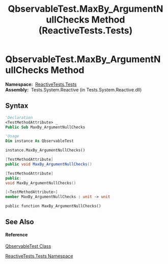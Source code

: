 ﻿---
title: QbservableTest.MaxBy_ArgumentNullChecks Method  (ReactiveTests.Tests)
TOCTitle: MaxBy_ArgumentNullChecks Method
ms:assetid: M:ReactiveTests.Tests.QbservableTest.MaxBy_ArgumentNullChecks
ms:mtpsurl: https://msdn.microsoft.com/en-us/library/reactivetests.tests.qbservabletest.maxby_argumentnullchecks(v=VS.103)
ms:contentKeyID: 36621082
ms.date: 06/28/2011
mtps_version: v=VS.103
f1_keywords:
- ReactiveTests.Tests.QbservableTest.MaxBy_ArgumentNullChecks
dev_langs:
- CSharp
- JScript
- VB
- FSharp
- c++
---

# QbservableTest.MaxBy\_ArgumentNullChecks Method

**Namespace:**  [ReactiveTests.Tests](hh289046\(v=vs.103\).md)  
**Assembly:**  Tests.System.Reactive (in Tests.System.Reactive.dll)

## Syntax

``` vb
'Declaration
<TestMethodAttribute> _
Public Sub MaxBy_ArgumentNullChecks
```

``` vb
'Usage
Dim instance As QbservableTest

instance.MaxBy_ArgumentNullChecks()
```

``` csharp
[TestMethodAttribute]
public void MaxBy_ArgumentNullChecks()
```

``` c++
[TestMethodAttribute]
public:
void MaxBy_ArgumentNullChecks()
```

``` fsharp
[<TestMethodAttribute>]
member MaxBy_ArgumentNullChecks : unit -> unit 
```

``` jscript
public function MaxBy_ArgumentNullChecks()
```

## See Also

#### Reference

[QbservableTest Class](hh315250\(v=vs.103\).md)

[ReactiveTests.Tests Namespace](hh289046\(v=vs.103\).md)

